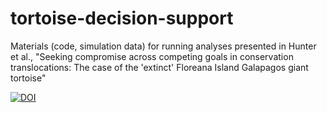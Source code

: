 # tortoise-decision-support
Materials (code, simulation data) for running analyses presented in Hunter et al., "Seeking compromise across competing goals in conservation translocations: The case of the 'extinct' Floreana Island Galapagos giant tortoise"

[![DOI](https://zenodo.org/badge/196070791.svg)](https://zenodo.org/badge/latestdoi/196070791)

